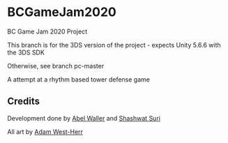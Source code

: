 # BCGameJam2020
BC Game Jam 2020 Project

This branch is for the 3DS version of the project - expects Unity 5.6.6 with the 3DS SDK

Otherwise, see branch pc-master


A attempt at a rhythm based tower defense game

## Credits 
Development done by [Abel Waller](http://github.com/unoctium1) and [Shashwat Suri](http://github.com/Shashwat-Suri)

All art by [Adam West-Herr](http://adamwh.com)
